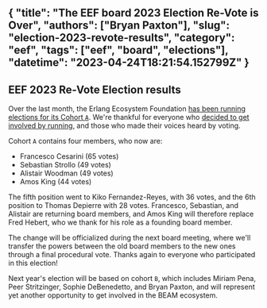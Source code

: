 {
  "title": "The EEF board 2023 Election Re-Vote is Over",
  "authors": ["Bryan Paxton"],
  "slug": "election-2023-revote-results",
  "category": "eef",
  "tags": ["eef", "board", "elections"],
  "datetime": "2023-04-24T18:21:54.152799Z"
}
---
EEF 2023 Re-Vote Election results
---

Over the last month, the Erlang Ecosystem Foundation [has been running elections for its Cohort `A`](https://erlef.org/blog/eef/election-2023-revote). We're thankful for everyone who [decided to get involved by running](https://erlef.org/blog/eef/election-2023-revote#who-are-the-current-candidates), and those who made their voices heard by voting.

Cohort `A` contains four members, who now are:

- Francesco Cesarini (65 votes)
- Sebastian Strollo (49 votes)
- Alistair Woodman (49 votes)
- Amos King (44 votes)

The fifth position went to Kiko Fernandez-Reyes, with 36 votes, and the 6th position to Thomas Depierre with 28 votes.
Francesco, Sebastian, and Alistair are returning board members, and Amos King will therefore replace Fred Hebert, who we
thank for his role as a founding board member.

The change will be officialized during the next board meeting, where we'll transfer the powers between the old board
members to the new ones through a final procedural vote. Thanks again to everyone who participated in this election!

Next year's election will be based on cohort `B`, which includes Miriam Pena, Peer Stritzinger, Sophie DeBenedetto, and Bryan Paxton, and will represent yet another opportunity to get involved in the BEAM ecosystem.
